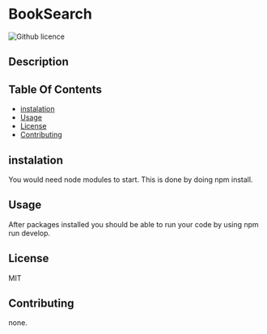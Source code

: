 # BookSearch
![Github licence](http://img.shields.io/badge/license-MIT-blue.svg)
  ## Description
  
  ## Table Of Contents
  * [instalation](#instalation)
  * [Usage](#Usage)
  * [License](#License)
  * [Contributing](#Contributing)


  ## instalation
  
  You would need node modules to start. This is done by doing npm install.
  
  ## Usage
  After packages installed you should be able to run your code by using npm run develop.
  

  ## License
  MIT
  
  ## Contributing
  
  none.
